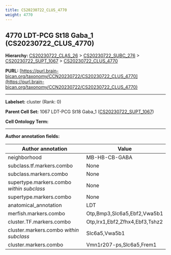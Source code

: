 ```yaml
---
title: CS20230722_CLUS_4770
weight: 4770
---
```

## 4770 LDT-PCG St18 Gaba_1 (CS20230722_CLUS_4770)
<b>Hierarchy: </b>
[CS20230722_CLAS_26](../CS20230722_CLAS_26) >
[CS20230722_SUBC_276](../CS20230722_SUBC_276) >
[CS20230722_SUPT_1067](../CS20230722_SUPT_1067) >
[CS20230722_CLUS_4770](../CS20230722_CLUS_4770)

**PURL:** [https://purl.brain-bican.org/taxonomy/CCN20230722/CS20230722_CLUS_4770](https://purl.brain-bican.org/taxonomy/CCN20230722/CS20230722_CLUS_4770)

---


**Labelset:** cluster (Rank: 0)

**Parent Cell Set:** 1067 LDT-PCG St18 Gaba_1 ([CS20230722_SUPT_1067](../CS20230722_SUPT_1067))



**Cell Ontology Term:** 

[MARKER GENES.]: #


---

[TRANSFERRED ANNOTATIONS.]: #


[AUTHOR ANNOTATION FIELDS.]: #


**Author annotation fields:**

| Author annotation | Value |
|-------------------|-------|
|neighborhood|MB-HB-CB-GABA|
|subclass.tf.markers.combo|None|
|subclass.markers.combo|None|
|supertype.markers.combo _within subclass_|None|
|supertype.markers.combo|None|
|anatomical_annotation|LDT|
|merfish.markers.combo|Otp,Bmp3,Slc6a5,Ebf2,Vwa5b1|
|cluster.TF.markers.combo|Otp,Irx1,Ebf2,Zfhx4,Ebf3,Tshz2|
|cluster.markers.combo _within subclass_|Slc6a5,Vwa5b1|
|cluster.markers.combo|Vmn1r207-ps,Slc6a5,Frem1|
